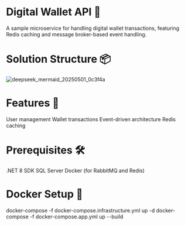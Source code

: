 # Digital Wallet API 🏦
A sample microservice for handling digital wallet transactions, featuring Redis caching and message broker-based event handling.

# Solution Structure 📦
![deepseek_mermaid_20250501_0c3f4a](https://github.com/user-attachments/assets/bed32d7f-d775-4d5a-aa6d-4d011e7483fa)

# Features 🚀
User management
Wallet transactions
Event-driven architecture
Redis caching

# Prerequisites 🛠️
.NET 8 SDK
SQL Server
Docker (for RabbitMQ and Redis)

# Docker Setup 🐳
docker-compose -f docker-compose.infrastructure.yml up -d
docker-compose -f docker-compose.app.yml up --build
